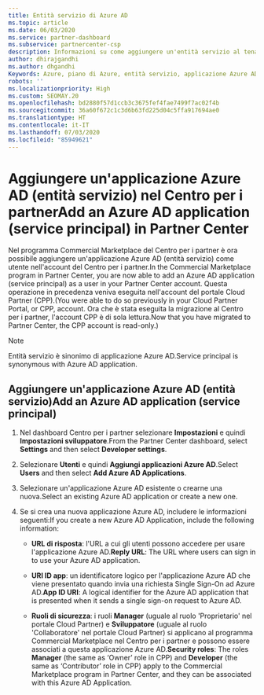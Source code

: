```yaml
---
title: Entità servizio di Azure AD
ms.topic: article
ms.date: 06/03/2020
ms.service: partner-dashboard
ms.subservice: partnercenter-csp
description: Informazioni su come aggiungere un'entità servizio al tenant di Azure AD. Si tratta di aggiungere un'applicazione Azure AD (entità servizio) nel Centro per i partner.
author: dhirajgandhi
ms.author: dhgandhi
Keywords: Azure, piano di Azure, entità servizio, applicazione Azure AD
robots: ''
ms.localizationpriority: High
ms.custom: SEOMAY.20
ms.openlocfilehash: bd2880f57d1ccb3c3675fef4fae7499f7ac02f4b
ms.sourcegitcommit: 36a60f672c1c3d6b63fd225d04c5ffa917694ae0
ms.translationtype: HT
ms.contentlocale: it-IT
ms.lasthandoff: 07/03/2020
ms.locfileid: "85949621"
---
```

# <a name="add-an-azure-ad-application-service-principal-in-partner-center"></a><span data-ttu-id="a0737-105">Aggiungere un'applicazione Azure AD (entità servizio) nel Centro per i partner</span><span class="sxs-lookup"><span data-stu-id="a0737-105">Add an Azure AD application (service principal) in Partner Center</span></span>

<span data-ttu-id="a0737-106">Nel programma Commercial Marketplace del Centro per i partner è ora possibile aggiungere un'applicazione Azure AD (entità servizio) come utente nell'account del Centro per i partner.</span><span class="sxs-lookup"><span data-stu-id="a0737-106">In the Commercial Marketplace program in Partner Center, you are now able to add an Azure AD application (service principal) as a user in your Partner Center account.</span></span> <span data-ttu-id="a0737-107">Questa operazione in precedenza veniva eseguita nell'account del portale Cloud Partner (CPP).</span><span class="sxs-lookup"><span data-stu-id="a0737-107">(You were able to do so previously in your Cloud Partner Portal, or CPP, account.</span></span> <span data-ttu-id="a0737-108">Ora che è stata eseguita la migrazione al Centro per i partner, l'account CPP è di sola lettura.</span><span class="sxs-lookup"><span data-stu-id="a0737-108">Now that you have migrated to Partner Center, the CPP account is read-only.)</span></span>
 
>[!Note] 
><span data-ttu-id="a0737-109">Entità servizio è sinonimo di applicazione Azure AD.</span><span class="sxs-lookup"><span data-stu-id="a0737-109">Service principal is synonymous with Azure AD application.</span></span>

## <a name="add-an-azure-ad-application-service-principal"></a><span data-ttu-id="a0737-110">Aggiungere un'applicazione Azure AD (entità servizio)</span><span class="sxs-lookup"><span data-stu-id="a0737-110">Add an Azure AD application (service principal)</span></span>

1. <span data-ttu-id="a0737-111">Nel dashboard Centro per i partner selezionare **Impostazioni** e quindi **Impostazioni sviluppatore**.</span><span class="sxs-lookup"><span data-stu-id="a0737-111">From the Partner Center dashboard, select **Settings** and then select **Developer settings**.</span></span>

2. <span data-ttu-id="a0737-112">Selezionare **Utenti** e quindi **Aggiungi applicazioni Azure AD**.</span><span class="sxs-lookup"><span data-stu-id="a0737-112">Select **Users** and then select **Add Azure AD Applications**.</span></span>

3. <span data-ttu-id="a0737-113">Selezionare un'applicazione Azure AD esistente o crearne una nuova.</span><span class="sxs-lookup"><span data-stu-id="a0737-113">Select an existing Azure AD application or create a new one.</span></span>

4. <span data-ttu-id="a0737-114">Se si crea una nuova applicazione Azure AD, includere le informazioni seguenti:</span><span class="sxs-lookup"><span data-stu-id="a0737-114">If you create a new Azure AD Application, include the following information:</span></span>  

   - <span data-ttu-id="a0737-115">**URL di risposta**: l'URL a cui gli utenti possono accedere per usare l'applicazione Azure AD.</span><span class="sxs-lookup"><span data-stu-id="a0737-115">**Reply URL**: The URL where users can sign in to use your Azure AD application.</span></span>

   - <span data-ttu-id="a0737-116">**URI ID app**: un identificatore logico per l'applicazione Azure AD che viene presentato quando invia una richiesta Single Sign-On ad Azure AD.</span><span class="sxs-lookup"><span data-stu-id="a0737-116">**App ID URI**: A logical identifier for the Azure AD application that is presented when it sends a single sign-on request to Azure AD.</span></span>

   - <span data-ttu-id="a0737-117">**Ruoli di sicurezza**: i ruoli **Manager** (uguale al ruolo 'Proprietario' nel portale Cloud Partner) e **Sviluppatore** (uguale al ruolo 'Collaboratore' nel portale Cloud Partner) si applicano al programma Commercial Marketplace nel Centro per i partner e possono essere associati a questa applicazione Azure AD.</span><span class="sxs-lookup"><span data-stu-id="a0737-117">**Security roles**: The roles **Manager** (the same as  ‘Owner’ role in CPP) and **Developer** (the same as ‘Contributor’ role in CPP) apply to the Commercial Marketplace program in Partner Center, and they can be associated with this Azure AD Application.</span></span>  
